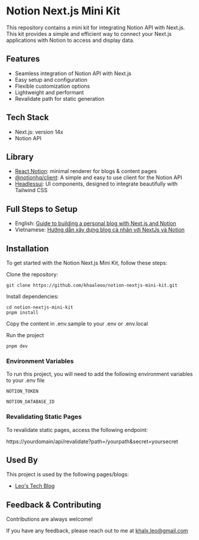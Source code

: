 # Notion Next.js Mini Kit

This repository contains a mini kit for integrating Notion API with Next.js. This kit provides a simple and efficient way to connect your Next.js applications with Notion to access and display data.

## Features

- Seamless integration of Notion API with Next.js
- Easy setup and configuration
- Flexible customization options
- Lightweight and performant
- Revalidate path for static generation

## Tech Stack

- Next.js: version 14x
- Notion API

## Library
- [React Notion](https://github.com/splitbee/react-notion): minimal renderer for blogs & content pages
- [@notionhq/client](https://www.npmjs.com/package/@notionhq/client): A simple and easy to use client for the Notion API
- [Headlessui](https://headlessui.com/): UI components, designed to integrate beautifully with Tailwind CSS
  

## Full Steps to Setup
- English: [Guide to building a personal blog with Next.js and Notion
](https://www.lexuankha.com/blog/guide-to-building-a-personal-blog-with-next-js-and-notion)
- Vietnamese: [Hướng dẫn xây dựng blog cá nhân với NextJs và Notion](https://viblo.asia/p/huong-dan-xay-dung-blog-ca-nhan-voi-nextjs-va-notion-WR5JRZjQJGv)


## Installation

To get started with the Notion Next.js Mini Kit, follow these steps:
    
Clone the repository:
```
git clone https://github.com/khaaleoo/notion-nextjs-mini-kit.git
```    

Install dependencies:
```
cd notion-nextjs-mini-kit
pnpm install
```

Copy the content in .env.sample to your .env or .env.local

Run the project
```
pnpm dev
```


### Environment Variables

To run this project, you will need to add the following environment variables to your .env file

`NOTION_TOKEN`

`NOTION_DATABASE_ID`


### Revalidating Static Pages

To revalidate static pages, access the following endpoint:

https://yourdomain/api/revalidate?path=/yourpath&secret=yoursecret

## Used By

This project is used by the following pages/blogs:

- [Leo's Tech Blog](https://lexuankha.com)


## Feedback & Contributing

Contributions are always welcome!

If you have any feedback, please reach out to me at khalx.leo@gmail.com